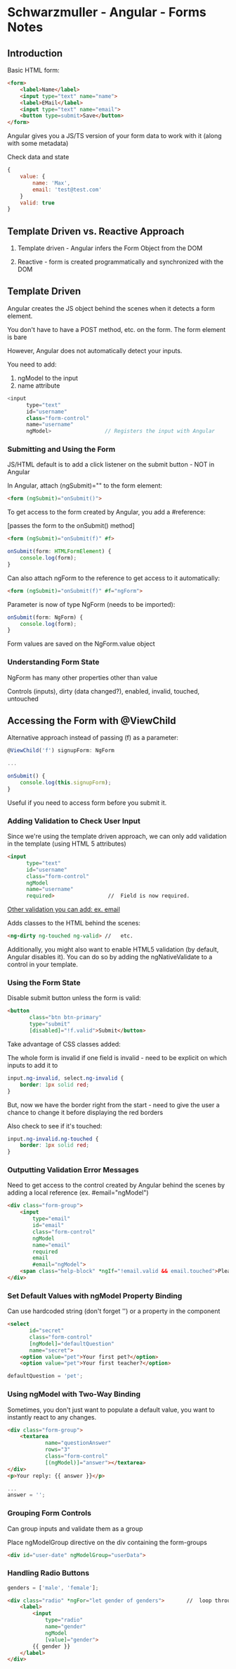 # Schwarzmuller - Angular - Forms Notes

## Introduction

Basic HTML form:
```html
<form>
    <label>Name</label>
    <input type="text" name="name">
    <label>EMail</label>
    <input type="text" name="email">
    <button type=submit>Save</button>
</form>
```

Angular gives you a JS/TS version of your form data to work with it (along with some metadata)

Check data and state

```js
{
    value: {
        name: 'Max',
        email: 'test@test.com'
    }
    valid: true
}
```

## Template Driven vs. Reactive Approach

1. Template driven - Angular infers the Form Object from the DOM

2. Reactive - form is created programmatically and synchronized with the DOM

## Template Driven

Angular creates the JS object behind the scenes when it detects a form element. 

You don't have to have a POST method, etc. on the form. The form element is bare <form>

However, Angular does not automatically detect your inputs.

You need to add:

1. ngModel to the input
2. name attribute

```js
<input
      type="text"
      id="username"
      class="form-control"
      name="username"
      ngModel>                 // Registers the input with Angular
```

### Submitting and Using the Form

JS/HTML default is to add a click listener on the submit button - NOT in Angular

In Angular, attach (ngSubmit)="<methodName>" to the form element:

```html
<form (ngSubmit)="onSubmit()">
```

To get access to the form created by Angular, you add a #reference:

[passes the form to the onSubmit() method]
```html
<form (ngSubmit)="onSubmit(f)" #f>
```

```js
onSubmit(form: HTMLFormElement) {
    console.log(form);
}
```

Can also attach ngForm to the reference to get access to it automatically:

```html
<form (ngSubmit)="onSubmit(f)" #f="ngForm">
```

Parameter is now of type NgForm (needs to be imported):
```js
onSubmit(form: NgForm) {
    console.log(form);
}
```

Form values are saved on the NgForm.value object

### Understanding Form State

NgForm has many other properties other than value

Controls (inputs), dirty (data changed?), enabled, invalid, touched, untouched

## Accessing the Form with @ViewChild

Alternative approach instead of passing (f) as a parameter:

```js
@ViewChild('f') signupForm: NgForm

...

onSubmit() {
    console.log(this.signupForm);
}
```

Useful if you need to access form before you submit it.

### Adding Validation to Check User Input

Since we're using the template driven approach, we can only add validation in the template (using HTML 5 attributes)

```html
<input
      type="text"
      id="username"
      class="form-control"
      ngModel
      name="username"
      required>                 //  Field is now required.
```

[Other validation you can add: ex. email](https://angular.io/docs/ts/latest/api/forms/index/Validators-class.html)

Adds classes to the HTML behind the scenes:

```html
<ng-dirty ng-touched ng-valid> //   etc.
```

Additionally, you might also want to enable HTML5 validation (by default, Angular disables it). You can do so by adding the ngNativeValidate  to a control in your template.

### Using the Form State

Disable submit button unless the form is valid:

```html
<button
       class="btn btn-primary"
       type="submit"
       [disabled]="!f.valid">Submit</button>
```

Take advantage of CSS classes added:

The whole form is invalid if one field is invalid - need to be explicit on which inputs to add it to

```css
input.ng-invalid, select.ng-invalid {
    border: 1px solid red;
}
```

But, now we have the border right from the start - need to give the user a chance to change it before displaying the red borders

Also check to see if it's touched:

```css
input.ng-invalid.ng-touched {
    border: 1px solid red;
}
```

### Outputting Validation Error Messages

Need to get access to the control created by Angular behind the scenes by adding a local reference (ex. #email="ngModel")
```html
<div class="form-group">
    <input
        type="email"
        id="email"
        class="form-control"
        ngModel
        name="email"
        required
        email
        #email="ngModel"> 
    <span class="help-block" *ngIf="!email.valid && email.touched">Please enter a valid email!</span>
</div>
```

### Set Default Values with ngModel Property Binding

Can use hardcoded string (don't forget '') or a property in the component
```html
<select
       id="secret"
       class="form-control"
       [ngModel]="defaultQuestion"
       name="secret">
    <option value="pet">Your first pet?</option>
    <option value="pet">Your first teacher?</option>
```

```js
defaultQuestion = 'pet';
```

### Using ngModel with Two-Way Binding

Sometimes, you don't just want to populate a default value, you want to instantly react to any changes.

```html
<div class="form-group">
    <textarea 
            name="questionAnswer" 
            rows="3"
            class="form-control"
            [(ngModel)]="answer"></textarea>
</div>
<p>Your reply: {{ answer }}</p>
```

```js
...
answer = '';
```

### Grouping Form Controls

Can group inputs and validate them as a group

Place ngModelGroup directive on the div containing the form-groups

```html
<div id="user-date" ngModelGroup="userData">
```

### Handling Radio Buttons

```js
genders = ['male', 'female'];
```

```html
<div class="radio" *ngFor="let gender of genders">       //  loop through genders
    <label>
        <input
            type="radio"
            name="gender"
            ngModel
            [value]="gender">
        {{ gender }}
    </label>
</div>
```
